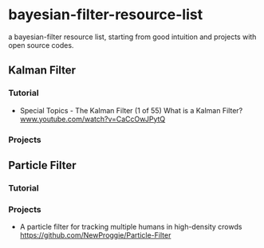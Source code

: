 # bayesian-filter-resource-list
a bayesian-filter resource list, starting from good intuition and projects with open source codes.

## Kalman Filter
### Tutorial 
* Special Topics - The Kalman Filter (1 of 55) What is a Kalman Filter?
www.youtube.com/watch?v=CaCcOwJPytQ
### Projects 

## Particle Filter 
### Tutorial 
### Projects 

* A particle filter for tracking multiple humans in high-density crowds
https://github.com/NewProggie/Particle-Filter
